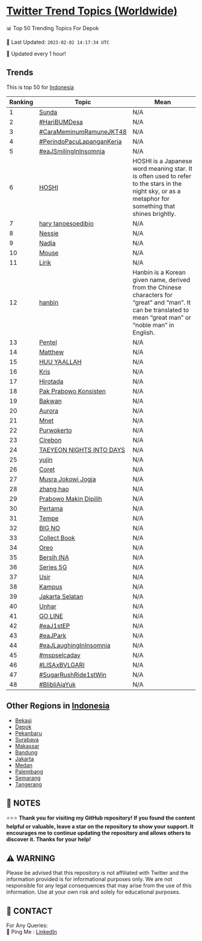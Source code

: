 [Twitter Trend Topics (Worldwide)](https://github.com/ErcinDedeoglu/Twitter-Trend-Topics)
==========


📊 Top 50 Trending Topics For Depok

📆 Last Updated: `2023-02-02 14:17:34 UTC`

🔧 Updated every 1 hour!


## Trends

This is top 50 for [Indonesia](</Indonesia>)

| Ranking | Topic | Mean |
| ------- | ------------ | ------------ |
| 1 | [Sunda](http://twitter.com/search?q=Sunda) | N/A |
| 2 | [#HariBUMDesa](http://twitter.com/search?q=%23HariBUMDesa) | N/A |
| 3 | [#CaraMeminumRamuneJKT48](http://twitter.com/search?q=%23CaraMeminumRamuneJKT48) | N/A |
| 4 | [#PerindoPacuLapanganKerja](http://twitter.com/search?q=%23PerindoPacuLapanganKerja) | N/A |
| 5 | [#eaJSmilingInInsomnia](http://twitter.com/search?q=%23eaJSmilingInInsomnia) | N/A |
| 6 | [HOSHI](http://twitter.com/search?q=HOSHI) | HOSHI is a Japanese word meaning star. It is often used to refer to the stars in the night sky, or as a metaphor for something that shines brightly. |
| 7 | [hary tanoesoedibjo](http://twitter.com/search?q=hary+tanoesoedibjo) | N/A |
| 8 | [Nessie](http://twitter.com/search?q=Nessie) | N/A |
| 9 | [Nadia](http://twitter.com/search?q=Nadia) | N/A |
| 10 | [Mouse](http://twitter.com/search?q=Mouse) | N/A |
| 11 | [Lirik](http://twitter.com/search?q=Lirik) | N/A |
| 12 | [hanbin](http://twitter.com/search?q=hanbin) | Hanbin is a Korean given name, derived from the Chinese characters for “great” and “man”. It can be translated to mean “great man” or “noble man” in English. |
| 13 | [Pentel](http://twitter.com/search?q=Pentel) | N/A |
| 14 | [Matthew](http://twitter.com/search?q=Matthew) | N/A |
| 15 | [HUU YAALLAH](http://twitter.com/search?q=HUU+YAALLAH) | N/A |
| 16 | [Kris](http://twitter.com/search?q=Kris) | N/A |
| 17 | [Hirotada](http://twitter.com/search?q=Hirotada) | N/A |
| 18 | [Pak Prabowo Konsisten](http://twitter.com/search?q=Pak+Prabowo+Konsisten) | N/A |
| 19 | [Bakwan](http://twitter.com/search?q=Bakwan) | N/A |
| 20 | [Aurora](http://twitter.com/search?q=Aurora) | N/A |
| 21 | [Mnet](http://twitter.com/search?q=Mnet) | N/A |
| 22 | [Purwokerto](http://twitter.com/search?q=Purwokerto) | N/A |
| 23 | [Cirebon](http://twitter.com/search?q=Cirebon) | N/A |
| 24 | [TAEYEON NIGHTS INTO DAYS](http://twitter.com/search?q=TAEYEON+NIGHTS+INTO+DAYS) | N/A |
| 25 | [yujin](http://twitter.com/search?q=yujin) | N/A |
| 26 | [Coret](http://twitter.com/search?q=Coret) | N/A |
| 27 | [Musra Jokowi Jogja](http://twitter.com/search?q=Musra+Jokowi+Jogja) | N/A |
| 28 | [zhang hao](http://twitter.com/search?q=zhang+hao) | N/A |
| 29 | [Prabowo Makin Dipilih](http://twitter.com/search?q=Prabowo+Makin+Dipilih) | N/A |
| 30 | [Pertama](http://twitter.com/search?q=Pertama) | N/A |
| 31 | [Tempe](http://twitter.com/search?q=Tempe) | N/A |
| 32 | [BIG NO](http://twitter.com/search?q=BIG+NO) | N/A |
| 33 | [Collect Book](http://twitter.com/search?q=Collect+Book) | N/A |
| 34 | [Oreo](http://twitter.com/search?q=Oreo) | N/A |
| 35 | [Bersih INA](http://twitter.com/search?q=Bersih+INA) | N/A |
| 36 | [Series 5G](http://twitter.com/search?q=Series+5G) | N/A |
| 37 | [Usir](http://twitter.com/search?q=Usir) | N/A |
| 38 | [Kampus](http://twitter.com/search?q=Kampus) | N/A |
| 39 | [Jakarta Selatan](http://twitter.com/search?q=Jakarta+Selatan) | N/A |
| 40 | [Unhar](http://twitter.com/search?q=Unhar) | N/A |
| 41 | [GO LINE](http://twitter.com/search?q=GO+LINE) | N/A |
| 42 | [#eaJ1stEP](http://twitter.com/search?q=%23eaJ1stEP) | N/A |
| 43 | [#eaJPark](http://twitter.com/search?q=%23eaJPark) | N/A |
| 44 | [#eaJLaughingInInsomnia](http://twitter.com/search?q=%23eaJLaughingInInsomnia) | N/A |
| 45 | [#mspselcaday](http://twitter.com/search?q=%23mspselcaday) | N/A |
| 46 | [#LISAxBVLGARI](http://twitter.com/search?q=%23LISAxBVLGARI) | N/A |
| 47 | [#SugarRushRide1stWin](http://twitter.com/search?q=%23SugarRushRide1stWin) | N/A |
| 48 | [#BlibliAjaYuk](http://twitter.com/search?q=%23BlibliAjaYuk) | N/A |



## Other Regions in [Indonesia](</Indonesia>)

* [Bekasi](</Indonesia/Bekasi.md>)
* [Depok](</Indonesia/Depok.md>)
* [Pekanbaru](</Indonesia/Pekanbaru.md>)
* [Surabaya](</Indonesia/Surabaya.md>)
* [Makassar](</Indonesia/Makassar.md>)
* [Bandung](</Indonesia/Bandung.md>)
* [Jakarta](</Indonesia/Jakarta.md>)
* [Medan](</Indonesia/Medan.md>)
* [Palembang](</Indonesia/Palembang.md>)
* [Semarang](</Indonesia/Semarang.md>)
* [Tangerang](</Indonesia/Tangerang.md>)



## 📝 NOTES

⭐⭐⭐ **Thank you for visiting my GitHub repository! If you found the content helpful or valuable, leave a star on the repository to show your support. It encourages me to continue updating the repository and allows others to discover it. Thanks for your help!**


## ⚠️ WARNING

Please be advised that this repository is not affiliated with Twitter and the information provided is for informational purposes only. We are not responsible for any legal consequences that may arise from the use of this information. Use at your own risk and solely for educational purposes.


## 📨 CONTACT

 For Any Queries:  
            🏓 Ping Me : [LinkedIn](https://www.linkedin.com/in/ercindedeoglu/)
